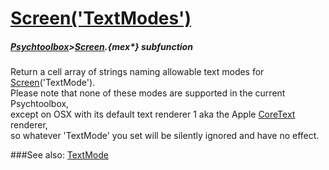 # [Screen('TextModes')](Screen-TextModes) 
##### [Psychtoolbox](Pyschtoolbox)>[Screen](Screen).{mex*} subfunction


Return a cell array of strings naming allowable text modes for  
[Screen](Screen)('TextMode').  
Please note that none of these modes are supported in the current Psychtoolbox,  
except on OSX with its default text renderer 1 aka the Apple [CoreText](CoreText) renderer,  
so whatever 'TextMode' you set will be silently ignored and have no effect.   


###See also:
[TextMode](Screen-TextMode)
